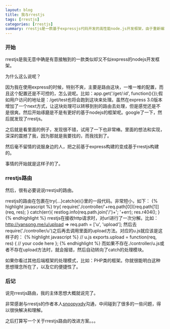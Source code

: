 ```yaml
---
layout: blog
title: 我与rrestjs
tags: [rrestjs]
categories: [rrestjs]
summary: rrestjs是一款基于expressjs代码开发的高性能node.js开发框架，由于重新编写了框架组织架构，比expressjs整体性能提升大约10%，实用功能也更加丰富，API和代码风格相比expressjs更简单易懂。
---
```

### 开始
rrestjs是我无意中确是有意接触到的一款类似却又不似express的nodejs开发框架。

为什么这么说呢？

因为我在使用express的时候，特别不爽，主要是路由这块，一堆一堆的配置，而且这个配置还是不可控的，怎么说呢。比如：app.get('/get/:id', function(){});假如用户访问的地址是：/get/test也将会跑到这块来处理。虽然在express 3.0版本增加了一个next方式，让这块处理可以转移到别的路由去处理，但是感觉还是不是很爽。然后开始琢磨是不是有更好的基于nodejs的框架呢。google了一下，然后就发现了rrestjs。

之后就是看里面的例子，发现很不错，试用了一下也非常棒。里面的想法和实现，深深的震撼了我，因为那就是我要找的，而我找到了。

然后毫不留情的说服身边的人，把之前基于express构建的变成基于rrestjs构建的。

事情的开始就是这样子的了。

### rrestjs路由
然后，很有必要说说rrestjs的路由。

rrestjs的路由在包裹在try{...}catch(e){}里的一段代码。非常短小，如下：
{% highlight javascript %}
try{
    require('./controller/'+req.path[0])[req.path[1]](req, res);
}
catch(err){
    restlog.info(req.path.join('/')+'; '+err);
    res.r404();
}
{% endhighlight %}
rrestjs在接收http请求时，对url进行了一次分解。比如：http://yansong.me/u/upload => req.path = ['u', 'upload'];
然后去require('./controller/u')之后再去调用里面的upload方法。对应的u.js就应该是这样子的：
{% highlight javascript %}
// u.js
exports.upload = function(req, res) {
    // your code here
};
{% endhighlight %}
而如果不存在./controller/u.js或者不存在upload方法时，就会报错，然后自动转向了catch的处理模块。

如果你看过其他后端框架的处理模式，比如：PHP类的框架。你就很能明白这种思想理念所在了，以及它的便捷性了。
### 后记
说完rrestjs路由，我的主体思想大概就说完了。

非常感谢与rrestjs的作者本人[snoopyxdy](http://snoopyxdy.blog.163.com/)沟通，中间碰到了很多的一些问题，得以很快解决和理解。

之后打算写一个关于rrestjs路由的改进方案。。。
